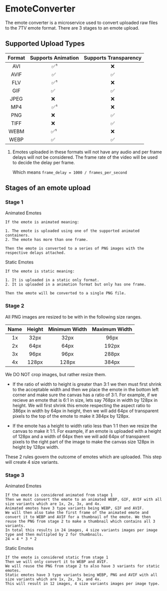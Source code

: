 # EmoteConverter

The emote converter is a microservice used to convert uploaded raw files to the 7TV emote format.
There are 3 stages to an emote upload.

## Supported Upload Types

| Format      | Supports Animation | Supports Transparency |
| :---:       | :---:              | :---:                 |
|  AVI        | ✅¹               | ❌                    |
|  AVIF       | ✅ ​               | ✅                    |
|  FLV        | ✅¹               | ❌                    |
|  GIF        | ✅   ​   ​          | ✅                    |
|  JPEG       | ❌   ​  ​           | ❌                    |
|  MP4        | ✅¹               | ❌                    |
|  PNG        | ❌ ​ ​              | ✅                    |
|  TIFF       | ❌ ​ ​              | ✅                    |
|  WEBM       | ✅¹               ​| ❌                    |
|  WEBP       |​​​​ ✅​​   ​        ​     ​| ✅                    |

1. Emotes uploaded in these formats will not have any audio and per frame delays will not be considered. The frame rate of the video will be used to decide the delay per frame.

    Which means `frame_delay = 1000 / frames_per_second`

## Stages of an emote upload

### Stage 1

Animated Emotes

    If the emote is animated meaning:

    1. The emote is uploaded using one of the supported animated containers.
    2. The emote has more than one frame.

    Then the emote is converted to a series of PNG images with the respective delays attached.

Static Emotes

    If the emote is static meaning:

    1. It is uploaded in a static only format.
    2. It is uploaded in a animation format but only has one frame.

    Then the emote will be converted to a single PNG file.

### Stage 2

All PNG images are resized to be with in the following size ranges.

| Name  | Height | Minimum Width | Maximum Width |
| :---: | :----: | :-----------: | :-----------: |
| 1x    | 32px   | 32px          | 96px          |
| 2x    | 64px   | 64px          | 192px         |
| 3x    | 96px   | 96px          | 288px         |
| 4x    | 128px  | 128px         | 384px         |

We DO NOT crop images, but rather resize them.

- If the ratio of width to height is greater than 3:1 we then must first shrink to the acceptable width and then we place the emote in the bottom left corner and make sure the canvas has a ratio of 3:1. For example, if we recieve an emote that is 6:1 in size, lets say 768px in width by 128px in height. We will first shrink this emote respecting the aspect ratio to 386px in width by 64px in height, then we will add 64px of transparent pixels to the top of the emote to make it 384px by 128px.

- If the emote has a height to width ratio less than 1:1 then we resize the canvas to make it 1:1. For example, if an emote is uploaded with a height of 128px and a width of 64px then we will add 64px of transparent pixels to the right part of the image to make the canvas size 128px in height  by 128px width.

These 2 rules govern the outcome of emotes which are uploaded. This step will create 4 size variants.

### Stage 3

Animated Emotes

    If the emote is considered animated from stage 1
    Then we must convert the emote to an animated WEBP, GIF, AVIF with all size variants which are 1x, 2x, 3x, and 4x.
    Animated emotes have 3 type variants being WEBP, GIF and AVIF.
    We will then also take the first frame of the animated emote and convert it to WEBP and AVIF for a thumbnail of the emote. We then reuse the PNG from stage 2 to make a thumbnail which contains all 3 variants.
    In total this results in 24 images, 4 size variants images per image type and then multipled by 2 for thumbnails.
    24 = 4 * 3 * 2 

Static Emotes

    If the emote is considered static from stage 1
    Then we will only convert it to WEBP and AVIF.
    We will reuse the PNG from stage 2 to also have 3 variants for static emotes.
    Static emotes have 3 type variants being WEBP, PNG and AVIF with all size variants which are 1x, 2x, 3x, and 4x.
    This will result in 12 images, 4 size variants images per image type.
